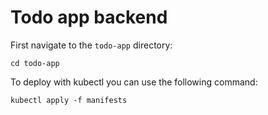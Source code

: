 # Todo app backend

First navigate to the `todo-app` directory:

```shell
cd todo-app
```

To deploy with kubectl you can use the following command:

```shell
kubectl apply -f manifests
```
